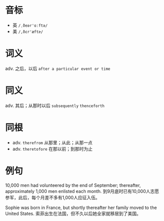 # 音标

- 英 `/ˌðeər'ɑːftə/`
- 美 `/,ðɛr'æftɚ/`

# 词义

adv. 之后，以后
`after a particular event or time`

# 同义

adv. 其后；从那时以后
`subsequently` `thenceforth`

# 同根

- adv. `therefrom` 从那里；从此；从那一点
- adv. `theretofore` 在那以前；到那时为止

# 例句

10,000 men had volunteered by the end of September; thereafter, approximately 1,000 men enlisted each month.
到9月底时已有10,000人志愿参军，此后，每个月差不多有1,000人应征入伍。

Sophie was born in France, but shortly thereafter her family moved to the United States.
索菲出生在法国，但不久以后她全家就移居到了美国。


